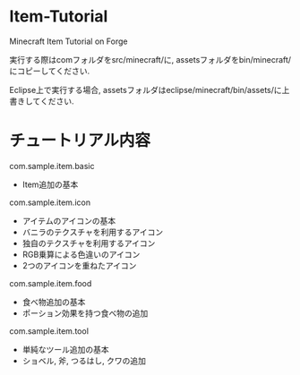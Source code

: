 Item-Tutorial
=============

Minecraft Item Tutorial on Forge

実行する際はcomフォルダをsrc/minecraft/に, assetsフォルダをbin/minecraft/にコピーしてください.

Eclipse上で実行する場合, assetsフォルダはeclipse/minecraft/bin/assets/に上書きしてください.

チュートリアル内容
==================

com.sample.item.basic

* Item追加の基本

com.sample.item.icon

* アイテムのアイコンの基本
* バニラのテクスチャを利用するアイコン
* 独自のテクスチャを利用するアイコン
* RGB乗算による色違いのアイコン
* 2つのアイコンを重ねたアイコン

com.sample.item.food

* 食べ物追加の基本
* ポーション効果を持つ食べ物の追加

com.sample.item.tool

* 単純なツール追加の基本
* ショベル, 斧, つるはし, クワの追加

